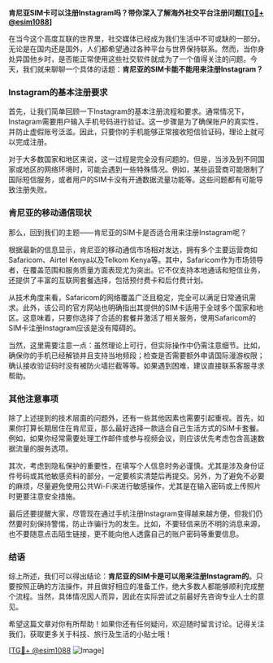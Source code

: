 **肯尼亚SIM卡可以注册Instagram吗？带你深入了解海外社交平台注册问题[[TG💪+ @esim1088](https://t.me/s/esim1088)]**

在当今这个高度互联的世界里，社交媒体已经成为我们生活中不可或缺的一部分。无论是在国内还是国外，人们都希望通过各种平台与世界保持联系。然而，当你身处异国他乡时，是否能正常使用这些社交软件就成为了一个值得关注的问题。今天，我们就来聊聊一个具体的话题：**肯尼亚的SIM卡能不能用来注册Instagram？**

### Instagram的基本注册要求

首先，让我们简单回顾一下Instagram的基本注册流程和要求。通常情况下，Instagram需要用户输入手机号码进行验证。这一步骤是为了确保账户的真实性，并防止虚假账号泛滥。因此，只要你的手机能够正常接收短信验证码，理论上就可以完成注册。

对于大多数国家和地区来说，这一过程是完全没有问题的。但是，当涉及到不同国家或地区的网络环境时，可能会遇到一些特殊情况。例如，某些运营商可能限制了国际短信服务，或者用户的SIM卡没有开通数据流量功能等。这些问题都有可能导致注册失败。

### 肯尼亚的移动通信现状

那么，回到我们的主题——肯尼亚的SIM卡是否适合用来注册Instagram呢？

根据最新的信息显示，肯尼亚的移动通信市场相对发达，拥有多个主要运营商如Safaricom、Airtel Kenya以及Telkom Kenya等。其中，Safaricom作为市场领导者，在覆盖范围和服务质量方面表现尤为突出。它不仅支持本地通话和短信业务，还提供了丰富的互联网套餐选择，包括预付费卡和后付费计划。

从技术角度来看，Safaricom的网络覆盖广泛且稳定，完全可以满足日常通讯需求。此外，该公司的官方网站也明确指出其提供的SIM卡适用于全球多个国家和地区。这意味着，只要你选择了合适的套餐并激活了相关服务，使用Safaricom的SIM卡注册Instagram应该是没有障碍的。

当然，这里需要注意一点：虽然理论上可行，但实际操作中仍需注意细节。比如，确保你的手机已经解锁并且支持当地频段；检查是否需要额外申请国际漫游权限；确认接收验证码时没有被防火墙拦截等等。如果遇到困难，建议直接联系客服寻求帮助。

### 其他注意事项

除了上述提到的技术层面的问题外，还有一些其他因素也需要引起重视。首先，如果你打算长期居住在肯尼亚，那么最好选择一款适合自己生活方式的SIM卡套餐。例如，如果你经常需要处理工作邮件或参与视频会议，则应该优先考虑包含高速数据流量的服务选项。

其次，考虑到隐私保护的重要性，在填写个人信息时务必谨慎。尤其是涉及身份证件号码或其他敏感资料的部分，一定要核实清楚后再提交。另外，为了避免不必要的麻烦，尽量避免使用公共Wi-Fi来进行敏感操作，尤其是在输入密码或上传照片时更要注意安全措施。

最后还要提醒大家，尽管现在通过手机注册Instagram变得越来越方便，但我们仍然要时刻保持警惕，防止诈骗行为的发生。比如，不要轻信来历不明的消息来源，也不要随意点击陌生链接，更不能向他人透露自己的账户密码等重要信息。

### 结语

综上所述，我们可以得出结论：**肯尼亚的SIM卡是可以用来注册Instagram的**。只要按照正确的方法操作，并且做好相应的准备工作，绝大多数人都能够顺利完成整个流程。当然，具体情况因人而异，因此在实际尝试之前最好先咨询专业人士的意见。

希望这篇文章对你有所帮助！如果你还有任何疑问，欢迎随时留言讨论。记得关注我们，获取更多关于科技、旅行及生活的小贴士哦！

[[TG💪+ @esim1088](https://t.me/s/esim1088) ![Image](https://i.postimg.cc/4NQfJmqS/Snipaste-2025-05-13-00-14-12.png)]